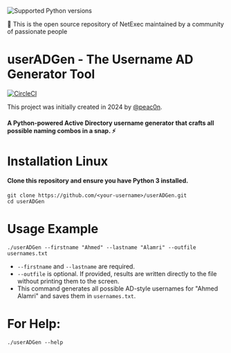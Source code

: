 ![Supported Python versions](https://img.shields.io/badge/python-3.10+-blue.svg)

🚩 This is the open source repository of NetExec maintained by a community of passionate people
# userADGen - The Username AD Generator Tool
[![CircleCI](https://circleci.com/gh/ropnop/kerbrute.svg?style=svg)](https://circleci.com/gh/ropnop/kerbrute)

This project was initially created in 2024 by [@peac0n](https://github.com/peac0n).

#### A Python-powered Active Directory username generator that crafts all possible naming combos in a snap. :zap:


# Installation Linux
#### Clone this repository and ensure you have Python 3 installed.
```
git clone https://github.com/<your-username>/userADGen.git
cd userADGen
```


# Usage Example
```
./userADGen --firstname "Ahmed" --lastname "Alamri" --outfile usernames.txt
```
 * `--firstname` and `--lastname` are required.
 * `--outfile` is optional. If provided, results are written directly to the file without printing them to the screen.
 * This command generates all possible AD-style usernames for "Ahmed Alamri" and saves them in `usernames.txt`.


# For Help:
```
./userADGen --help
```
